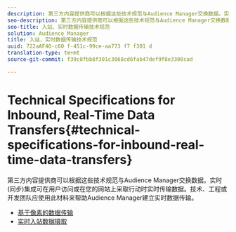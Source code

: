 ```yaml
---
description: 第三方内容提供商可以根据这些技术规范与Audience Manager交换数据。实时(同步)集成可在用户访问或在您的网站上采取行动时实时传输数据。技术、工程或开发团队应使用此材料来帮助Audience Manager建立实时数据传输。
seo-description: 第三方内容提供商可以根据这些技术规范与Audience Manager交换数据。实时(同步)集成可在用户访问或在您的网站上采取行动时实时传输数据。技术、工程或开发团队应使用此材料来帮助Audience Manager建立实时数据传输。
seo-title: 入站、实时数据传输技术规范
solution: Audience Manager
title: 入站、实时数据传输技术规范
uuid: 722aAF40-c60 f-451c-99ce-aa773 f7 f301 d
translation-type: tm+mt
source-git-commit: f39c8fbb8f301c3068cd6fab47def9f8e3308cad

---
```



# Technical Specifications for Inbound, Real-Time Data Transfers{#technical-specifications-for-inbound-real-time-data-transfers}

第三方内容提供商可以根据这些技术规范与Audience Manager交换数据。实时(同步)集成可在用户访问或在您的网站上采取行动时实时传输数据。技术、工程或开发团队应使用此材料来帮助Audience Manager建立实时数据传输。

<!-- c_rt_realtime_intro.xml -->

* [基于像素的数据传输](/help/using/integration/sending-audience-data/real-time-data-integration/pixel-based-data-transfer.md)
* [实时入站数据摄取](/help/using/integration/sending-audience-data/real-time-data-integration/real-time-data-transfer.md)
